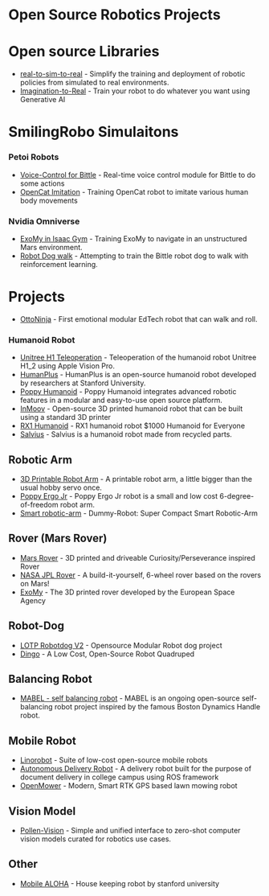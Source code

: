 # Open Source Robotics Projects 
# Open source Libraries 
- [real-to-sim-to-real](https://github.com/SmilingRobo/real-to-sim-to-real) - Simplify the training and deployment of robotic policies from simulated to real environments.
- [Imagination-to-Real](https://github.com/SmilingRobo/imagination-to-real) - Train your robot to do whatever you want using Generative AI

# SmilingRobo Simulaitons 
### Petoi Robots
- [Voice-Control for Bittle](https://www.smilingrobo.com/simulation/jlwz0zjj2uczl7d3jcum) - Real-time voice control module for Bittle to do some actions
- [OpenCat Imitation](https://www.smilingrobo.com/simulation/c5ws6xbxg7xshryliy9n) - Training OpenCat robot to imitate various human body movements

### Nvidia Omniverse
- [ExoMy in Isaac Gym](https://www.smilingrobo.com/simulation/tdimyeeo6obnugeprqsk) - Training ExoMy to navigate in an unstructured Mars environment.
- [Robot Dog walk](https://www.smilingrobo.com/simulation/qntgljrns5dpkdhj2udh) - Attempting to train the Bittle robot dog to walk with reinforcement learning.

# Projects
- [OttoNinja](https://github.com/OttoDIY/OttoNinja) - First emotional modular EdTech robot that can walk and roll.
  
### Humanoid Robot
- [Unitree H1 Teleoperation](https://github.com/unitreerobotics/avp_teleoperate) - Teleoperation of the humanoid robot Unitree H1_2 using Apple Vision Pro.
- [HumanPlus](https://github.com/MarkFzp/humanplus) - HumanPlus is an open-source humanoid robot developed by researchers at Stanford University.
- [Poppy Humanoid](https://github.com/poppy-project/Poppy-Humanoid) - Poppy Humanoid integrates advanced robotic features in a modular and easy-to-use open source platform.
- [InMoov](https://github.com/MyRobotLab/InMoov) - Open-source 3D printed humanoid robot that can be built using a standard 3D printer
- [RX1 Humanoid](https://github.com/Red-Rabbit-Robotics/rx1) - RX1 humanoid robot $1000 Humanoid for Everyone
- [Salvius](https://github.com/gunthercox/Salvius) - Salvius is a humanoid robot made from recycled parts.

## Robotic Arm
- [3D Printable Robot Arm](https://github.com/4ndreas/BetaBots-Robot-Arm-Project) - A printable robot arm, a little bigger than the usual hobby servo once.
- [Poppy Ergo Jr](https://github.com/poppy-project/poppy-ergo-jr) - Poppy Ergo Jr robot is a small and low cost 6-degree-of-freedom robot arm.
- [Smart robotic-arm](https://www..github.com/peng-zhihui/Dummy-Robot/zip/refs/heads/main) - Dummy-Robot: Super Compact Smart Robotic-Arm

## Rover (Mars Rover)
- [Mars Rover](https://github.com/jakkra/Mars-Rover) - 3D printed and driveable Curiosity/Perseverance inspired Rover
- [NASA JPL Rover](https://github.com/nasa-jpl/open-source-rover) - A build-it-yourself, 6-wheel rover based on the rovers on Mars!
- [ExoMy](https://github.com/esa-prl/ExoMy) - The 3D printed rover developed by the European Space Agency

## Robot-Dog
- [LOTP Robotdog V2](https://github.com/SMDHuman/LOTPRobotdog2) - Opensource Modular Robot dog project
- [Dingo](https://github.com/Yerbert/DingoQuadruped) - A Low Cost, Open-Source Robot Quadruped

## Balancing Robot 
- [MABEL - self balancing robot](https://github.com/raspibotics/MABEL) - MABEL is an ongoing open-source self-balancing robot project inspired by the famous Boston Dynamics Handle robot.

## Mobile Robot 
- [Linorobot](https://github.com/linorobot/linorobot) - Suite of low-cost open-source mobile robots
- [Autonomous Delivery Robot](https://github.com/MIT-Mentors/autonomous-delivery-robot) - A delivery robot built for the purpose of document delivery in college campus using ROS framework
- [OpenMower](https://github.com/ClemensElflein/OpenMower) - Modern, Smart RTK GPS based lawn mowing robot

## Vision Model
- [Pollen-Vision](https://github.com/pollen-robotics/pollen-vision) - Simple and unified interface to zero-shot computer vision models curated for robotics use cases.

## Other
- [Mobile ALOHA](https://github.com/MarkFzp/mobile-aloha) - House keeping robot by stanford university
